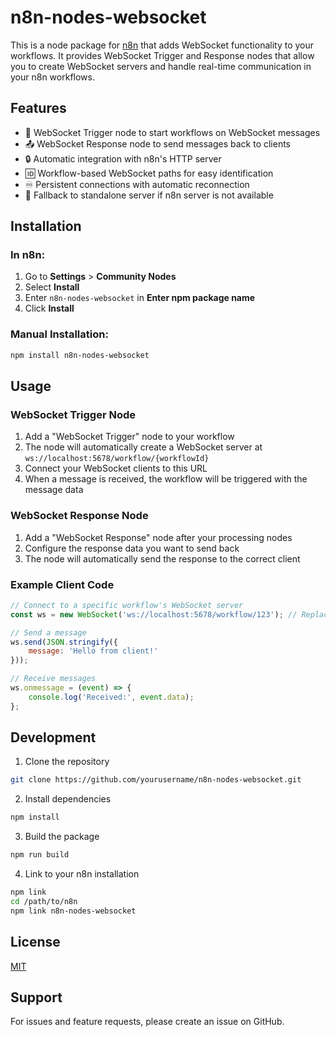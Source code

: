 # n8n-nodes-websocket

This is a node package for [n8n](https://n8n.io) that adds WebSocket functionality to your workflows. It provides WebSocket Trigger and Response nodes that allow you to create WebSocket servers and handle real-time communication in your n8n workflows.

## Features

- 🔌 WebSocket Trigger node to start workflows on WebSocket messages
- 📤 WebSocket Response node to send messages back to clients
- 🔒 Automatic integration with n8n's HTTP server
- 🆔 Workflow-based WebSocket paths for easy identification
- ♾️ Persistent connections with automatic reconnection
- 🔄 Fallback to standalone server if n8n server is not available

## Installation

### In n8n:
1. Go to **Settings** > **Community Nodes**
2. Select **Install**
3. Enter `n8n-nodes-websocket` in **Enter npm package name**
4. Click **Install**

### Manual Installation:
```bash
npm install n8n-nodes-websocket
```

## Usage

### WebSocket Trigger Node
1. Add a "WebSocket Trigger" node to your workflow
2. The node will automatically create a WebSocket server at `ws://localhost:5678/workflow/{workflowId}`
3. Connect your WebSocket clients to this URL
4. When a message is received, the workflow will be triggered with the message data

### WebSocket Response Node
1. Add a "WebSocket Response" node after your processing nodes
2. Configure the response data you want to send back
3. The node will automatically send the response to the correct client

### Example Client Code
```javascript
// Connect to a specific workflow's WebSocket server
const ws = new WebSocket('ws://localhost:5678/workflow/123'); // Replace 123 with your workflow ID

// Send a message
ws.send(JSON.stringify({ 
    message: 'Hello from client!' 
}));

// Receive messages
ws.onmessage = (event) => {
    console.log('Received:', event.data);
};
```

## Development

1. Clone the repository
```bash
git clone https://github.com/yourusername/n8n-nodes-websocket.git
```

2. Install dependencies
```bash
npm install
```

3. Build the package
```bash
npm run build
```

4. Link to your n8n installation
```bash
npm link
cd /path/to/n8n
npm link n8n-nodes-websocket
```

## License

[MIT](LICENSE.md)

## Support

For issues and feature requests, please create an issue on GitHub. 